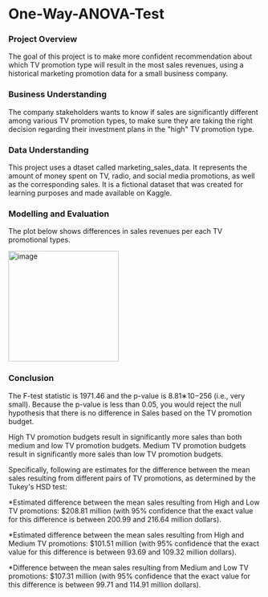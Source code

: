 # One-Way-ANOVA-Test

### Project Overview

  The goal of this project is to make more confident recommendation about which TV promotion type will result in the most sales revenues, using a historical marketing promotion data for a small business company.
  
### Business Understanding

  The company stakeholders wants to know if sales are significantly different among various TV promotion types, to make sure they are taking the right decision regarding their investment plans in the "high" TV promotion type. 


### Data Understanding

 This project uses a dtaset called marketing_sales_data. It represents the amount of money spent on TV, radio, and social media promotions, as well as the corresponding sales. It is a fictional dataset that was created for learning purposes and made available on Kaggle.

  
### Modelling and Evaluation
  
  The plot below shows differences in sales revenues per each TV promotional types.
  
  <img width="220" alt="image" src="https://github.com/aliMohamed-Z/One-Way-ANOVA-Test/assets/75675790/06c0c71d-ac79-4ff3-a0a1-e044d09d7f9d">


### Conclusion

  The F-test statistic is 1971.46 and the p-value is  8.81∗10−256 (i.e., very small). Because the p-value is less than 0.05, you would reject the null hypothesis that there is no difference in Sales based on the TV promotion budget.

  High TV promotion budgets result in significantly more sales than both medium and low TV promotion budgets. Medium TV promotion budgets result in significantly more sales than low TV promotion budgets.

Specifically, following are estimates for the difference between the mean sales resulting from different pairs of TV promotions, as determined by the Tukey's HSD test:

*Estimated difference between the mean sales resulting from High and Low TV promotions: $208.81 million (with 95% confidence that the exact value for this difference is   between 200.99 and 216.64 million dollars).

  *Estimated difference between the mean sales resulting from High and Medium TV promotions: $101.51 million (with 95% confidence that the exact value for this difference is between 93.69 and 109.32 million dollars).

  *Difference between the mean sales resulting from Medium and Low TV promotions: $107.31 million (with 95% confidence that the exact value for this difference is between 99.71 and 114.91 million dollars).
